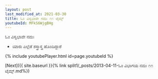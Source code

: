```yaml
---
layout: post
last_modified_at: 2021-03-30
title: ಓಂ ವಿಸ್ವಭಾವೇ ನಮಃ ೧೧ ಟೈಮ್ಸ್
youtubeId: MFkS6WjgBHg
---
```

 
 
 ಓಂ ವಿಸ್ವಭಾವೇ ನಮಃ  
 
 -  ಯಾರು ಎಲ್ಲೆಡೆ ಶಸ್ತ್ರಾಸ್ತ್ರ ಹೊಂದಿದ್ದಾರೆ 
 
  
 
  
 
 
 
 
 
 


{% include youtubePlayer.html id=page.youtubeId %}
 
[Next]({{ site.baseurl }}{% link  split1/_posts/2013-04-11-ಓಂ ವಿಭಾಗಯ ನಮಃ ೧೧ ಟೈಮ್ಸ್.md%})
 

